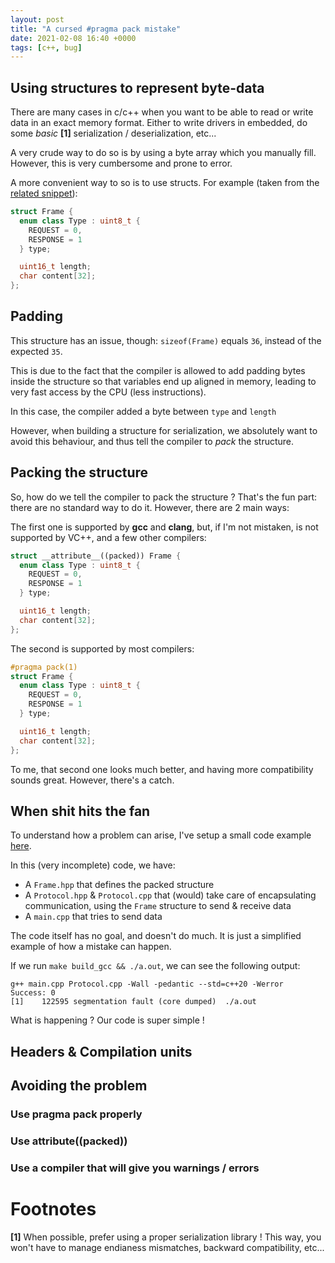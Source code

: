 ```yaml
---
layout: post
title: "A cursed #pragma pack mistake"
date: 2021-02-08 16:40 +0000
tags: [c++, bug]
---
```


## Using structures to represent byte-data

There are many cases in c/c++ when you want to be able to read or write data in an exact memory format. Either to write drivers in embedded, do some *basic* **[1]** serialization / deserialization, etc...

A very crude way to do so is by using a byte array which you manually fill. However, this is very cumbersome and prone to error.

A more convenient way to so is to use structs. For example (taken from the [related snippet](code/a-cursed-pragma-pack-mistake)):
```cpp
struct Frame {
  enum class Type : uint8_t {
    REQUEST = 0,
    RESPONSE = 1
  } type;

  uint16_t length;
  char content[32];
};
```

## Padding

This structure has an issue, though: `sizeof(Frame)` equals `36`, instead of the expected `35`.

This is due to the fact that the compiler is allowed to add padding bytes inside the structure so that variables end up aligned in memory, leading to very fast access by the CPU (less instructions).

In this case, the compiler added a byte between `type` and `length`

However, when building a structure for serialization, we absolutely want to avoid this behaviour, and thus tell the compiler to *pack* the structure.

## Packing the structure

So, how do we tell the compiler to pack the structure ? That's the fun part: there are no standard way to do it. However, there are 2 main ways:

The first one is supported by **gcc** and **clang**, but, if I'm not mistaken, is not supported by VC++, and a few other compilers:
```cpp
struct __attribute__((packed)) Frame {
  enum class Type : uint8_t {
    REQUEST = 0,
    RESPONSE = 1
  } type;

  uint16_t length;
  char content[32];
};
```

The second is supported by most compilers:
```cpp
#pragma pack(1)
struct Frame {
  enum class Type : uint8_t {
    REQUEST = 0,
    RESPONSE = 1
  } type;

  uint16_t length;
  char content[32];
};
```

To me, that second one looks much better, and having more compatibility sounds great. However, there's a catch.

## When shit hits the fan

To understand how a problem can arise, I've setup a small code example [here](code/a-cursed-pragma-pack-mistake).

In this (very incomplete) code, we have:
* A `Frame.hpp` that defines the packed structure
* A `Protocol.hpp` & `Protocol.cpp` that (would) take care of encapsulating communication, using the `Frame` structure to send & receive data
* A `main.cpp` that tries to send data

The code itself has no goal, and doesn't do much. It is just a simplified example of how a mistake can happen.

If we run `make build_gcc && ./a.out`, we can see the following output:
```
g++ main.cpp Protocol.cpp -Wall -pedantic --std=c++20 -Werror
Success: 0
[1]    122595 segmentation fault (core dumped)  ./a.out
```
What is happening ? Our code is super simple !

## Headers & Compilation units

## Avoiding the problem

### Use pragma pack properly

### Use __attribute__((packed))

### Use a compiler that will give you warnings / errors

# Footnotes

**[1]** When possible, prefer using a proper serialization library ! This way, you won't have to manage endianess mismatches, backward compatibility, etc...